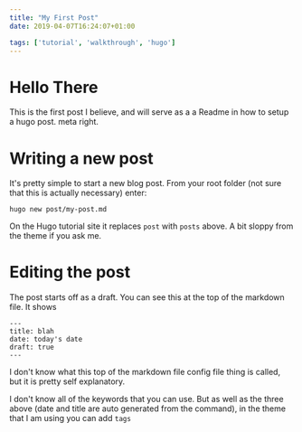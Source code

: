 ```yaml
---
title: "My First Post"
date: 2019-04-07T16:24:07+01:00

tags: ['tutorial', 'walkthrough', 'hugo']
---
```


# Hello There 

This is the first post I believe, and will serve as a a Readme in how to setup a hugo post. meta right.


# Writing a new post

It's pretty simple to start a new blog post. From your root folder (not sure that this is actually necessary) enter:

`hugo new post/my-post.md`

On the Hugo tutorial site it replaces `post` with `posts` above. A bit sloppy from the theme if you ask me. 

# Editing the post

The post starts off as a draft. You can see this at the top of the markdown file. It shows

```
---
title: blah
date: today's date
draft: true
---
```

I don't know what this top of the markdown file config file thing is called, but it is pretty self explanatory. 

I don't know all of the keywords that you can use. But as well as the three above (date and title are auto generated from the command), in the theme that I am using you can add `tags`

